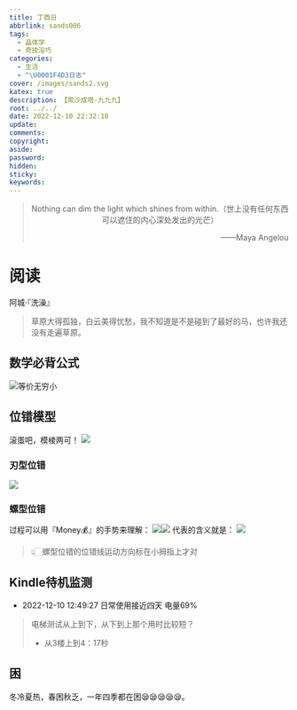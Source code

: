 ```yaml
---
title: 丁酉日
abbrlink: sands006
tags:
  - 晶体学
  - 奇技淫巧
categories:
  - 生活
  - "\U0001F4D3日志"
cover: /images/sands2.svg
katex: true
description: 【聚沙成塔·九九九】
root: ../../
date: 2022-12-10 22:32:18
update:
comments:
copyright:
aside:
password:
hidden:
sticky:
keywords:
---
```


> <center>Nothing can dim the light which shines from within.（世上没有任何东西可以遮住的内心深处发出的光芒） </center>
> <p align="right">——Maya Angelou</p>
# 阅读
阿城·『洗澡』
> 草原大得孤独，白云美得忧愁，我不知道是不是碰到了最好的马，也许我还没有走遍草原。

## 数学必背公式
![等价无穷小](../../../images/20221012/IMG_20221210_144537.jpg)
## 位错模型
滚蛋吧，模棱两可！
![](../../../images/20221012/IMG_20221210_174816.jpg)
### 刃型位错
![](../../../images/20221012/IMG_20221210_174245.jpg)
### 螺型位错
过程可以用『Money💰』的手势来理解：
![](../../../images/20221012/IMG_20221210_170410.jpg)![](../../../images/20221012/IMG_20221210_170412.jpg)
代表的含义就是：
![](../../../images/20221012/IMG_20221210_173451.jpg)
> 👆🏻螺型位错的位错线运动方向标在小拇指上才对
## Kindle待机监测
* 2022-12-10 12:49:27 日常使用接近四天 电量69%
> 电梯测试从上到下，从下到上那个用时比较短？
>- 从3楼上到4：17秒
## 困
冬冷夏热，春困秋乏，一年四季都在困😪😪😪😪😪。